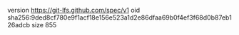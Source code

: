 version https://git-lfs.github.com/spec/v1
oid sha256:9ded8cf780e9f1acf18e156e523a1d2e86dfaa69b0f4ef3f68d0b87eb126adcb
size 855
